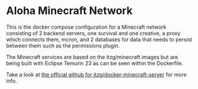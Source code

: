 # Aloha Minecraft Network

This is the docker compose configuration for a Minecraft network consisting of 2 backend servers, one survival and one creative, a proxy which connects them, mcron, and 2 databases for data that needs to persist between them such as the permissions plugin.

The Minecraft services are based on the itzg/minecraft images but are being built with Eclipse Temurin 23 as can be seen within the Dockerfile.

Take a look at [the official github for itzg/docker-minecraft-server](https://github.com/itzg/docker-minecraft-server) for more info.
